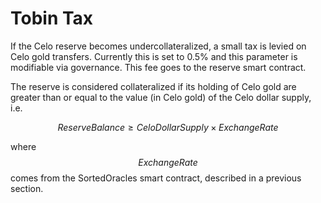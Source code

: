 # Tobin Tax

If the Celo reserve becomes undercollateralized, a small tax is levied on Celo gold transfers. Currently this is set to 0.5% and this parameter is modifiable via governance. This fee goes to the reserve smart contract.

The reserve is considered collateralized if its holding of Celo gold are greater than or equal to the value \(in Celo gold\) of the Celo dollar supply, i.e.

$$ReserveBalance \geq CeloDollarSupply \times ExchangeRate$$

where $$ExchangeRate$$comes from the SortedOracles smart contract, described in a previous section.
